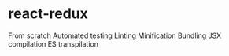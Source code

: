 # react-redux
From scratch
Automated testing
Linting
Minification
Bundling
JSX compilation
ES transpilation